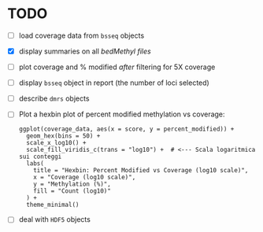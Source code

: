 
# TODO

- [ ] load coverage data from `bsseq` objects
- [x] display summaries on all *bedMethyl files*
- [ ] plot coverage and % modified *after* filtering for 5X coverage
- [ ] display `bsseq` object in report (the number of loci selected)
- [ ] describe `dmrs` objects
- [ ] Plot a hexbin plot of percent modified methylation vs coverage:

  ```{r plot-percent-modified-coverage}
  ggplot(coverage_data, aes(x = score, y = percent_modified)) +
    geom_hex(bins = 50) +
    scale_x_log10() +
    scale_fill_viridis_c(trans = "log10") +  # <--- Scala logaritmica sui conteggi
    labs(
      title = "Hexbin: Percent Modified vs Coverage (log10 scale)",
      x = "Coverage (log10 scale)",
      y = "Methylation (%)",
      fill = "Count (log10)"
    ) +
    theme_minimal()
  ```

- [ ] deal with `HDF5` objects
